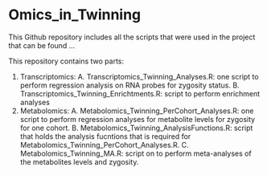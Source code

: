 # Omics_in_Twinning
This Github repository includes all the scripts that were used in the project that can be found ...

This repository contains two parts:
1. Transcriptomics: A. Transcriptomics_Twinning_Analyses.R: one script to perform regression analysis on RNA probes for zygosity status. B. Transcriptomics_Twinning_Enrichtments.R: script to perform enrichment analyses
2. Metabolomics: A. Metabolomics_Twinning_PerCohort_Analyses.R: one script to perform regression analyses for metabolite levels for zygosity for one cohort. B. Metabolomics_Twinning_AnalysisFunctions.R: script that holds the analysis fucntions that is required for Metabolomics_Twinning_PerCohort_Analyses.R. C. Metabolomics_Twinning_MA.R: script on to perform meta-analyses of the metabolites levels and zygosity. 
